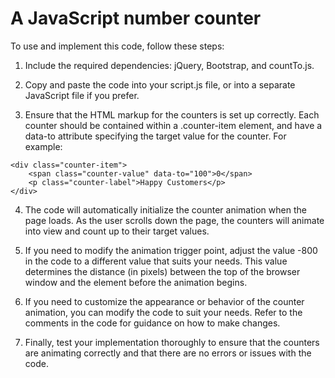 # A JavaScript number counter

To use and implement this code, follow these steps:

1. Include the required dependencies: jQuery, Bootstrap, and countTo.js.

2. Copy and paste the code into your script.js file, or into a separate JavaScript file if you prefer.

3. Ensure that the HTML markup for the counters is set up correctly. Each counter should be contained within a .counter-item element, and have a data-to attribute specifying the target value for the counter. For example:

```
<div class="counter-item">
    <span class="counter-value" data-to="100">0</span>
    <p class="counter-label">Happy Customers</p>
</div>

```
4. The code will automatically initialize the counter animation when the page loads. As the user scrolls down the page, the counters will animate into view and count up to their target values.

5. If you need to modify the animation trigger point, adjust the value -800 in the code to a different value that suits your needs. This value determines the distance (in pixels) between the top of the browser window and the element before the animation begins.

6. If you need to customize the appearance or behavior of the counter animation, you can modify the code to suit your needs. Refer to the comments in the code for guidance on how to make changes.

7. Finally, test your implementation thoroughly to ensure that the counters are animating correctly and that there are no errors or issues with the code.
